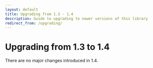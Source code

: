 ```yaml
---
layout: default
title: Upgrading from 1.3 - 1.4
description: Guide to upgrading to newer versions of this library
redirect_from: /upgrading/
---
```


# Upgrading from 1.3 to 1.4

There are no major changes introduced in 1.4.
